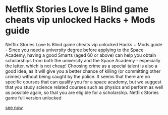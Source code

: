 # Netflix Stories Love Is Blind game cheats vip unlocked Hacks + Mods guide

Netflix Stories Love Is Blind game cheats vip unlocked Hacks + Mods guide - Since you need a university degree before applying to the Space Academy, having a good Smarts (aged 60 or above) can help you obtain scholarships from both the university and the Space Academy - especially the latter, which is not cheap! Choosing crime as a special talent is also a good idea, as it will give you a better chance of killing (or committing other crimes) without being caught by the police. It seems that there are no specific courses that can qualify you for a space academy, but we suggest that you study science related courses such as physics and perform as well as possible again, so that you are eligible for a scholarship. Netflix Stories game full version unlocked

[see now](https://axegomod.top/netflixstories/)
 
